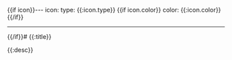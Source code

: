 {{if icon}}---
icon:
type: {{:icon.type}}
{{if icon.color}} color: {{:icon.color}}{{/if}}

---

{{/if}}# {{:title}}

{{:desc}}
